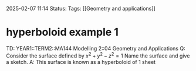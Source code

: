 2025-02-07 11:14
Status: 
Tags: [[Geometry and applications]]
# hyperboloid example 1

TD: YEAR1::TERM2::MA144 Modelling 2::04 Geometry and Applications
Q: Consider the surface defined by $x^{2}+y^{2}-z^{2}=1$
Name the surface and give a sketch.
A: This surface is known as a hyperboloid of 1 sheet
